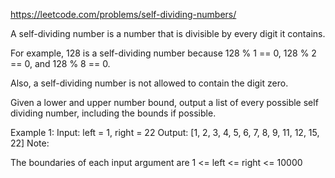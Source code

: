 https://leetcode.com/problems/self-dividing-numbers/

A self-dividing number is a number that is divisible by every digit it contains.

For example, 128 is a self-dividing number because 128 % 1 == 0, 128 % 2 == 0, and 128 % 8 == 0.

Also, a self-dividing number is not allowed to contain the digit zero.

Given a lower and upper number bound, output a list of every possible self dividing number, including the bounds if possible.

Example 1:
Input: 
left = 1, right = 22
Output: [1, 2, 3, 4, 5, 6, 7, 8, 9, 11, 12, 15, 22]
Note:

The boundaries of each input argument are 1 <= left <= right <= 10000
